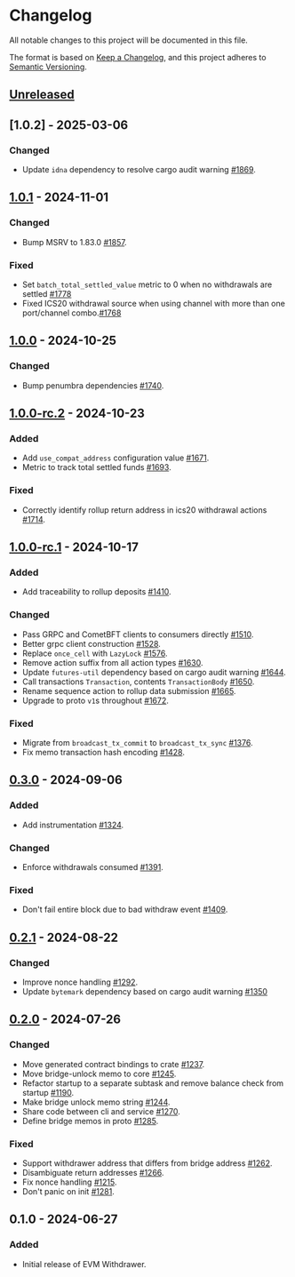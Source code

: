 <!-- markdownlint-disable no-duplicate-heading -->

# Changelog

All notable changes to this project will be documented in this file.

The format is based on [Keep a Changelog](https://keepachangelog.com/en/1.1.0/),
and this project adheres to [Semantic Versioning](https://semver.org/spec/v2.0.0.html).

## [Unreleased]

## [1.0.2] - 2025-03-06

### Changed

- Update `idna` dependency to resolve cargo audit warning [#1869](https://github.com/astriaorg/astria/pull/1869).

## [1.0.1] - 2024-11-01

### Changed

- Bump MSRV to 1.83.0 [#1857](https://github.com/astriaorg/astria/pull/1857).

### Fixed

- Set `batch_total_settled_value` metric to 0 when no withdrawals are settled [#1778](https://github.com/astriaorg/astria/pull/1768)
- Fixed ICS20 withdrawal source when using channel with more than one
  port/channel combo.[#1768](https://github.com/astriaorg/astria/pull/1768)

## [1.0.0] - 2024-10-25

### Changed

- Bump penumbra dependencies [#1740](https://github.com/astriaorg/astria/pull/1740).

## [1.0.0-rc.2] - 2024-10-23

### Added

- Add `use_compat_address` configuration value [#1671](https://github.com/astriaorg/astria/pull/1671).
- Metric to track total settled funds [#1693](https://github.com/astriaorg/astria/pull/1693).

### Fixed

- Correctly identify rollup return address in ics20 withdrawal actions [#1714](https://github.com/astriaorg/astria/pull/1714).

## [1.0.0-rc.1] - 2024-10-17

### Added

- Add traceability to rollup deposits [#1410](https://github.com/astriaorg/astria/pull/1410).

### Changed

- Pass GRPC and CometBFT clients to consumers directly [#1510](https://github.com/astriaorg/astria/pull/1510).
- Better grpc client construction [#1528](https://github.com/astriaorg/astria/pull/1528).
- Replace `once_cell` with `LazyLock` [#1576](https://github.com/astriaorg/astria/pull/1576).
- Remove action suffix from all action types [#1630](https://github.com/astriaorg/astria/pull/1630).
- Update `futures-util` dependency based on cargo audit warning [#1644](https://github.com/astriaorg/astria/pull/1644).
- Call transactions `Transaction`, contents `TransactionBody` [#1650](https://github.com/astriaorg/astria/pull/1650).
- Rename sequence action to rollup data submission [#1665](https://github.com/astriaorg/astria/pull/1665).
- Upgrade to proto `v1`s throughout [#1672](https://github.com/astriaorg/astria/pull/1672).

### Fixed

- Migrate from `broadcast_tx_commit` to `broadcast_tx_sync` [#1376](https://github.com/astriaorg/astria/pull/1376).
- Fix memo transaction hash encoding [#1428](https://github.com/astriaorg/astria/pull/1428).

## [0.3.0] - 2024-09-06

### Added

- Add instrumentation [#1324](https://github.com/astriaorg/astria/pull/1324).

### Changed

- Enforce withdrawals consumed [#1391](https://github.com/astriaorg/astria/pull/1391).

### Fixed

- Don't fail entire block due to bad withdraw event [#1409](https://github.com/astriaorg/astria/pull/1409).

## [0.2.1] - 2024-08-22

### Changed

- Improve nonce handling [#1292](https://github.com/astriaorg/astria/pull/1292).
- Update `bytemark` dependency based on cargo audit warning [#1350](https://github.com/astriaorg/astria/pull/1350)

## [0.2.0] - 2024-07-26

### Changed

- Move generated contract bindings to crate [#1237](https://github.com/astriaorg/astria/pull/1237).
- Move bridge-unlock memo to core [#1245](https://github.com/astriaorg/astria/pull/1245).
- Refactor startup to a separate subtask and remove balance check from startup [#1190](https://github.com/astriaorg/astria/pull/1190).
- Make bridge unlock memo string [#1244](https://github.com/astriaorg/astria/pull/1244).
- Share code between cli and service [#1270](https://github.com/astriaorg/astria/pull/1270).
- Define bridge memos in proto [#1285](https://github.com/astriaorg/astria/pull/1285).

### Fixed

- Support withdrawer address that differs from bridge address   [#1262](https://github.com/astriaorg/astria/pull/1262).
- Disambiguate return addresses [#1266](https://github.com/astriaorg/astria/pull/1266).
- Fix nonce handling [#1215](https://github.com/astriaorg/astria/pull/1215).
- Don't panic on init [#1281](https://github.com/astriaorg/astria/pull/1281).

## 0.1.0 - 2024-06-27

### Added

- Initial release of EVM Withdrawer.

[unreleased]: https://github.com/astriaorg/astria/compare/bridge-withdrawer-v1.0.1...HEAD
[1.0.1]: https://github.com/astriaorg/astria/compare/bridge-withdrawer-v1.0.0...bridge-withdrawer-v1.0.1
[1.0.0]: https://github.com/astriaorg/astria/compare/bridge-withdrawer-v1.0.0-rc.2...bridge-withdrawer-v1.0.0
[1.0.0-rc.2]: https://github.com/astriaorg/astria/compare/bridge-withdrawer-v1.0.0-rc.1...bridge-withdrawer-v1.0.0-rc.2
[1.0.0-rc.1]: https://github.com/astriaorg/astria/compare/bridge-withdrawer-v0.3.0...bridge-withdrawer-v1.0.0-rc.1
[0.3.0]: https://github.com/astriaorg/astria/compare/bridge-withdrawer-v0.2.1...bridge-withdrawer-v0.3.0
[0.2.1]: https://github.com/astriaorg/astria/compare/bridge-withdrawer-v0.2.0...bridge-withdrawer-v0.2.1
[0.2.0]: https://github.com/astriaorg/astria/compare/bridge-withdrawer-v0.1.0...bridge-withdrawer-v0.2.0
